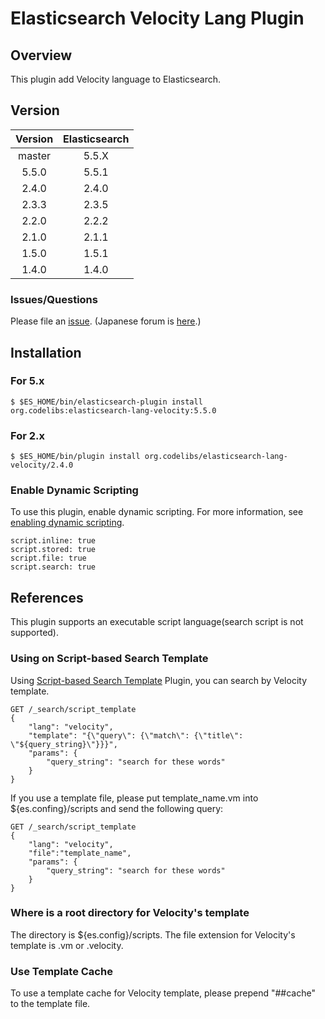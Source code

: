 Elasticsearch Velocity Lang Plugin
=======================

## Overview

This plugin add Velocity language to Elasticsearch.

## Version

| Version   | Elasticsearch |
|:---------:|:-------------:|
| master    | 5.5.X         |
| 5.5.0     | 5.5.1         |
| 2.4.0     | 2.4.0         |
| 2.3.3     | 2.3.5         |
| 2.2.0     | 2.2.2         |
| 2.1.0     | 2.1.1         |
| 1.5.0     | 1.5.1         |
| 1.4.0     | 1.4.0         |

### Issues/Questions

Please file an [issue](https://github.com/codelibs/elasticsearch-lang-velocity/issues "issue").
(Japanese forum is [here](https://github.com/codelibs/codelibs-ja-forum "here").)

## Installation

### For 5.x

    $ $ES_HOME/bin/elasticsearch-plugin install org.codelibs:elasticsearch-lang-velocity:5.5.0

### For 2.x

    $ $ES_HOME/bin/plugin install org.codelibs/elasticsearch-lang-velocity/2.4.0

### Enable Dynamic Scripting

To use this plugin, enable dynamic scripting.
For more information, see [enabling dynamic scripting](https://www.elastic.co/guide/en/elasticsearch/reference/current/modules-scripting.html#enable-dynamic-scripting "enabling dynamic scripting").

    script.inline: true
    script.stored: true
    script.file: true
    script.search: true


## References

This plugin supports an executable script language(search script is not supported).

### Using on Script-based Search Template

Using [Script-based Search Template](https://github.com/codelibs/elasticsearch-sstmpl "Script-based Search Template") Plugin, you can search by Velocity template.

    GET /_search/script_template
    {
        "lang": "velocity",
        "template": "{\"query\": {\"match\": {\"title\": \"${query_string}\"}}}",
        "params": {
            "query_string": "search for these words"
        }
    }

If you use a template file, please put template\_name.vm into ${es.confing}/scripts and send the following query:

    GET /_search/script_template
    {
        "lang": "velocity",
        "file":"template_name",
        "params": {
            "query_string": "search for these words"
        }
    }

### Where is a root directory for Velocity's template

The directory is ${es.config}/scripts.
The file extension for Velocity's template is .vm or .velocity.

### Use Template Cache

To use a template cache for Velocity template, please prepend "##cache" to the template file.

